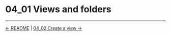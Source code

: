 # 04_01 Views and folders

<!-- FooterStart -->
---
[← README](../04_01_jenkins_build_agents_cloud_runners/README.md) | [04_02 Create a view →](../04_02_create_a_view/README.md)
<!-- FooterEnd -->
